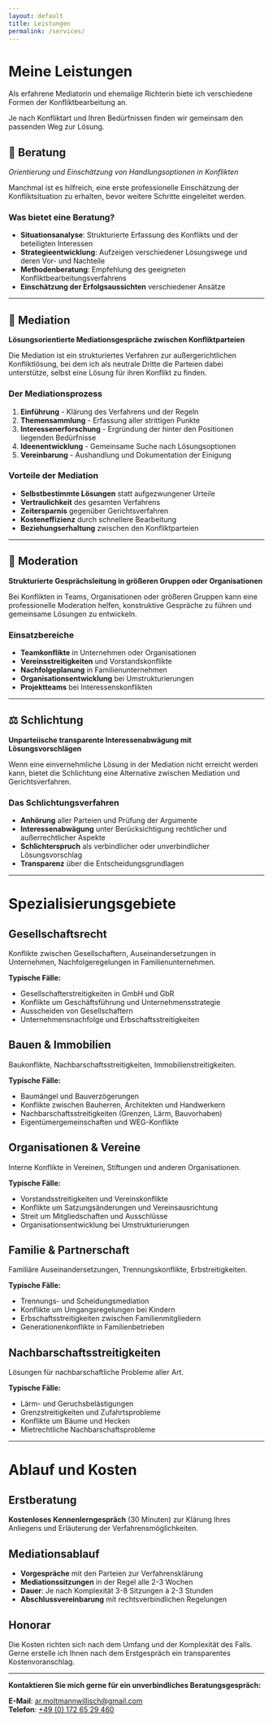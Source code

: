 ```yaml
---
layout: default
title: Leistungen
permalink: /services/
---
```


# Meine Leistungen

Als erfahrene Mediatorin und ehemalige Richterin biete ich verschiedene Formen der Konfliktbearbeitung an.

Je nach Konfliktart und Ihren Bedürfnissen finden wir gemeinsam den passenden Weg zur Lösung.

## 💼 Beratung
*Orientierung und Einschätzung von Handlungsoptionen in Konflikten*

Manchmal ist es hilfreich, eine erste professionelle Einschätzung der Konfliktsituation zu erhalten, bevor weitere Schritte eingeleitet werden.

### Was bietet eine Beratung?
- **Situationsanalyse**: Strukturierte Erfassung des Konflikts und der beteiligten Interessen
- **Strategieentwicklung**: Aufzeigen verschiedener Lösungswege und deren Vor- und Nachteile  
- **Methodenberatung**: Empfehlung des geeigneten Konfliktbearbeitungsverfahrens
- **Einschätzung der Erfolgsaussichten** verschiedener Ansätze

---

## 🤝 Mediation
**Lösungsorientierte Mediationsgespräche zwischen Konfliktparteien**

Die Mediation ist ein strukturiertes Verfahren zur außergerichtlichen Konfliktlösung, bei dem ich als neutrale Dritte die Parteien dabei unterstütze, selbst eine Lösung für ihren Konflikt zu finden.

### Der Mediationsprozess
1. **Einführung** - Klärung des Verfahrens und der Regeln
2. **Themensammlung** - Erfassung aller strittigen Punkte  
3. **Interessenerforschung** - Ergründung der hinter den Positionen liegenden Bedürfnisse
4. **Ideenentwicklung** - Gemeinsame Suche nach Lösungsoptionen
5. **Vereinbarung** - Aushandlung und Dokumentation der Einigung

### Vorteile der Mediation
- **Selbstbestimmte Lösungen** statt aufgezwungener Urteile
- **Vertraulichkeit** des gesamten Verfahrens
- **Zeitersparnis** gegenüber Gerichtsverfahren  
- **Kosteneffizienz** durch schnellere Bearbeitung
- **Beziehungserhaltung** zwischen den Konfliktparteien

---

## 👥 Moderation
**Strukturierte Gesprächsleitung in größeren Gruppen oder Organisationen**

Bei Konflikten in Teams, Organisationen oder größeren Gruppen kann eine professionelle Moderation helfen, konstruktive Gespräche zu führen und gemeinsame Lösungen zu entwickeln.

### Einsatzbereiche
- **Teamkonflikte** in Unternehmen oder Organisationen
- **Vereinsstreitigkeiten** und Vorstandskonflikte
- **Nachfolgeplanung** in Familienunternehmen
- **Organisationsentwicklung** bei Umstrukturierungen
- **Projektteams** bei Interessenskonflikten

---

## ⚖️ Schlichtung
**Unparteiische transparente Interessenabwägung mit Lösungsvorschlägen**

Wenn eine einvernehmliche Lösung in der Mediation nicht erreicht werden kann, bietet die Schlichtung eine Alternative zwischen Mediation und Gerichtsverfahren.

### Das Schlichtungsverfahren
- **Anhörung** aller Parteien und Prüfung der Argumente
- **Interessenabwägung** unter Berücksichtigung rechtlicher und außerrechtlicher Aspekte
- **Schlichterspruch** als verbindlicher oder unverbindlicher Lösungsvorschlag
- **Transparenz** über die Entscheidungsgrundlagen

---

# Spezialisierungsgebiete

## Gesellschaftsrecht
Konflikte zwischen Gesellschaftern, Auseinandersetzungen in Unternehmen, Nachfolgeregelungen in Familienunternehmen.

**Typische Fälle:**
- Gesellschafterstreitigkeiten in GmbH und GbR
- Konflikte um Geschäftsführung und Unternehmensstrategie
- Ausscheiden von Gesellschaftern
- Unternehmensnachfolge und Erbschaftsstreitigkeiten

## Bauen & Immobilien
Baukonflikte, Nachbarschaftsstreitigkeiten, Immobilienstreitigkeiten.

**Typische Fälle:**
- Baumängel und Bauverzögerungen
- Konflikte zwischen Bauherren, Architekten und Handwerkern
- Nachbarschaftsstreitigkeiten (Grenzen, Lärm, Bauvorhaben)
- Eigentümergemeinschaften und WEG-Konflikte

## Organisationen & Vereine
Interne Konflikte in Vereinen, Stiftungen und anderen Organisationen.

**Typische Fälle:**
- Vorstandsstreitigkeiten und Vereinskonflikte
- Konflikte um Satzungsänderungen und Vereinsausrichtung
- Streit um Mitgliedschaften und Ausschlüsse
- Organisationsentwicklung bei Umstrukturierungen

## Familie & Partnerschaft
Familiäre Auseinandersetzungen, Trennungskonflikte, Erbstreitigkeiten.

**Typische Fälle:**
- Trennungs- und Scheidungsmediation
- Konflikte um Umgangsregelungen bei Kindern
- Erbschaftsstreitigkeiten zwischen Familienmitgliedern
- Generationenkonflikte in Familienbetrieben

## Nachbarschaftsstreitigkeiten
Lösungen für nachbarschaftliche Probleme aller Art.

**Typische Fälle:**
- Lärm- und Geruchsbelästigungen
- Grenzstreitigkeiten und Zufahrtsprobleme  
- Konflikte um Bäume und Hecken
- Mietrechtliche Nachbarschaftsprobleme

---

# Ablauf und Kosten

## Erstberatung
**Kostenloses Kennenlerngespräch** (30 Minuten) zur Klärung Ihres Anliegens und Erläuterung der Verfahrensmöglichkeiten.

## Mediationsablauf  
- **Vorgespräche** mit den Parteien zur Verfahrensklärung
- **Mediationssitzungen** in der Regel alle 2-3 Wochen
- **Dauer**: Je nach Komplexität 3-8 Sitzungen à 2-3 Stunden
- **Abschlussvereinbarung** mit rechtsverbindlichen Regelungen

## Honorar
Die Kosten richten sich nach dem Umfang und der Komplexität des Falls. Gerne erstelle ich Ihnen nach dem Erstgespräch ein transparentes Kostenvoranschlag.

---

**Kontaktieren Sie mich gerne für ein unverbindliches Beratungsgespräch:**

**E-Mail**: [ar.moltmannwillisch@gmail.com](mailto:ar.moltmannwillisch@gmail.com)  
**Telefon**: [+49 (0) 172 65 29 460](tel:+4917265229460)